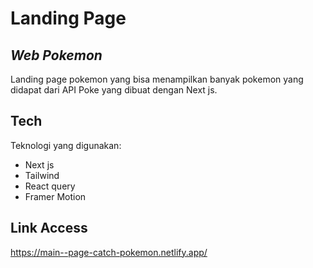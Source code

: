 # Landing Page
## _Web Pokemon_


Landing page pokemon yang bisa menampilkan banyak pokemon yang didapat dari API Poke yang dibuat dengan Next js.


## Tech

Teknologi yang digunakan:

- Next js 
- Tailwind
- React query
- Framer Motion


## Link Access
https://main--page-catch-pokemon.netlify.app/
